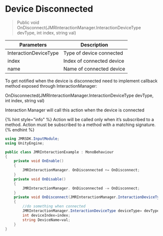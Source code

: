 # Device Disconnected

> Public void OnDisconnect(JMRInteractionManager.InteractionDeviceType devType, int index, string val)

| Parameters            | Description               |
| --------------------- | ------------------------- |
| InteractionDeviceType | Type of device connected  |
| index                 | Index of connected device |
| name                  | Name of connected device  |

To get notified when the device is disconnected need to implement callback method exposed through InteractionManager:&#x20;

OnDisconnected(JMRInteractionManager.InteractionDeviceType devType, int index, string val)

Interaction Manager will call this action when the device is connected

{% hint style="info" %}
Action will be called only when it’s subscribed to a method. Action must be subscribed to a method with a matching signature.
{% endhint %}

```csharp
using JMRSDK.InputModule;
using UnityEngine;

public class JMRInteractionExample : MonoBehaviour
{  
    private void OnEnable()
    {
        JMRInteractionManager. OnDisconnected += OnDisconnect;
    } 
    private void OnDisable()
    {
        JMRInteractionManager. OnDisconnected -= OnDisconnect;
    }
    private void OnDisconnect(JMRInteractionManager.InteractionDeviceType devType, int index, string val)
    {
        //do something when connected
        JMRInteractionManager.InteractionDeviceType deviceType= devType;
        int deviceIndex=index;
        string DeviceName=val;
    }
}
```
